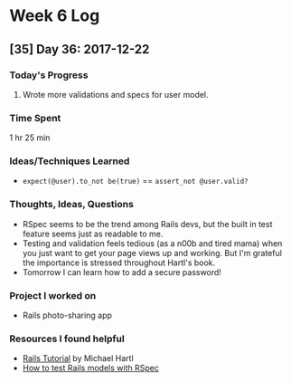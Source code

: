 # Week 6 Log

## [35] Day 36: 2017-12-22

### Today's Progress

1. Wrote more validations and specs for user model.

### Time Spent

1 hr 25 min

### Ideas/Techniques Learned

- `expect(@user).to_not be(true)` == `assert_not @user.valid?`

### Thoughts, Ideas, Questions

- RSpec seems to be the trend among Rails devs, but the built in test feature seems just as readable to me.
- Testing and validation feels tedious (as a n00b and tired mama) when you just want to get your page views up and working. But I'm grateful the importance is stressed throughout Hartl's book.
- Tomorrow I can learn how to add a secure password!

### Project I worked on

- Rails photo-sharing app

### Resources I found helpful

- [Rails Tutorial](https://www.railstutorial.org/book/) by Michael Hartl
- [How to test Rails models with RSpec](https://semaphoreci.com/community/tutorials/how-to-test-rails-models-with-rspec)
